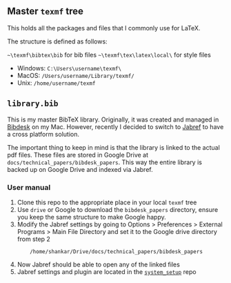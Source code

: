 ## Master `texmf` tree

This holds all the packages and files that I commonly use for LaTeX.

The structure is defined as follows:

`~\texmf\bibtex\bib` for bib files
`~\texmf\tex\latex\local\` for style files

* Windows:
    `C:\Users\username\texmf\`
* MacOS:
    `/Users/username/Library/texmf/`
* Unix: 
    `/home/username/texmf`

## `library.bib`

This is my master BibTeX library.
Originally, it was created and managed in [Bibdesk](http://bibdesk.sourceforge.net/) on my Mac.
However, recently I decided to switch to [Jabref](http://www.jabref.org/) to have a cross platform solution.

The important thing to keep in mind is that the library is linked to the actual pdf files. 
These files are stored in Google Drive at `docs/technical_papers/bibdesk_papers`.
This way the entire library is backed up on Google Drive and indexed via Jabref.

### User manual

1. Clone this repo to the appropriate place in your local `texmf` tree
2. Use `drive` or Google to download the `bibdesk_papers` directory, ensure you keep the same structure to make Google happy.
3. Modify the Jabref settings by going to Options > Preferences > External Programs > Main File Directory and set it to the Google drive directory from step 2
    ~~~
        /home/shankar/Drive/docs/technical_papers/bibdesk_papers
    ~~~
4. Now Jabref should be able to open any of the linked files
5. Jabref settings and plugin are located in the [`system_setup`](https://github.com/skulumani/system_setups) repo